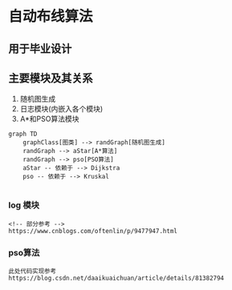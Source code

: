 # 自动布线算法

## 用于毕业设计

## 主要模块及其关系
1. 随机图生成 
2. 日志模块(内嵌入各个模块)
3. A*和PSO算法模块 

```mermaid
graph TD
    graphClass[图类] --> randGraph[随机图生成]
    randGraph --> aStar[A*算法]
    randGraph --> pso[PSO算法]
    aStar -- 依赖于 --> Dijkstra
    pso -- 依赖于 --> Kruskal 


```


### log 模块
    <!-- 部分参考 -->
    https://www.cnblogs.com/oftenlin/p/9477947.html

### pso算法
    此处代码实现参考
    https://blog.csdn.net/daaikuaichuan/article/details/81382794

